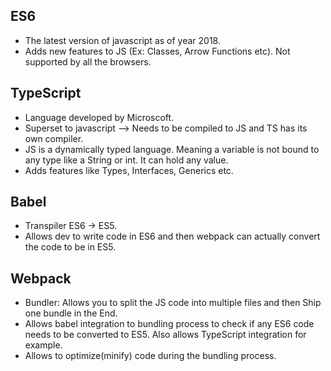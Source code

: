 ## ES6
* The latest version of javascript as of year 2018.
* Adds new features to JS (Ex: Classes, Arrow Functions etc). Not supported by all the browsers.

## TypeScript
* Language developed by Microscoft.
* Superset to javascript --> Needs to be compiled to JS and TS has its own compiler.
* JS is a dynamically typed language. Meaning a variable is not bound to any type like a String or int. It can hold any value.
* Adds features like Types, Interfaces, Generics etc.

## Babel
* Transpiler ES6 -> ES5. 
* Allows dev to write code in ES6 and then webpack can actually convert the code to be in ES5.

## Webpack
* Bundler: Allows you to split the JS code into multiple files and then Ship one bundle in the End.
* Allows babel integration to bundling process to check if any ES6 code needs to be converted to ES5. Also allows TypeScript integration for example.
* Allows to optimize(minify) code during the bundling process.
